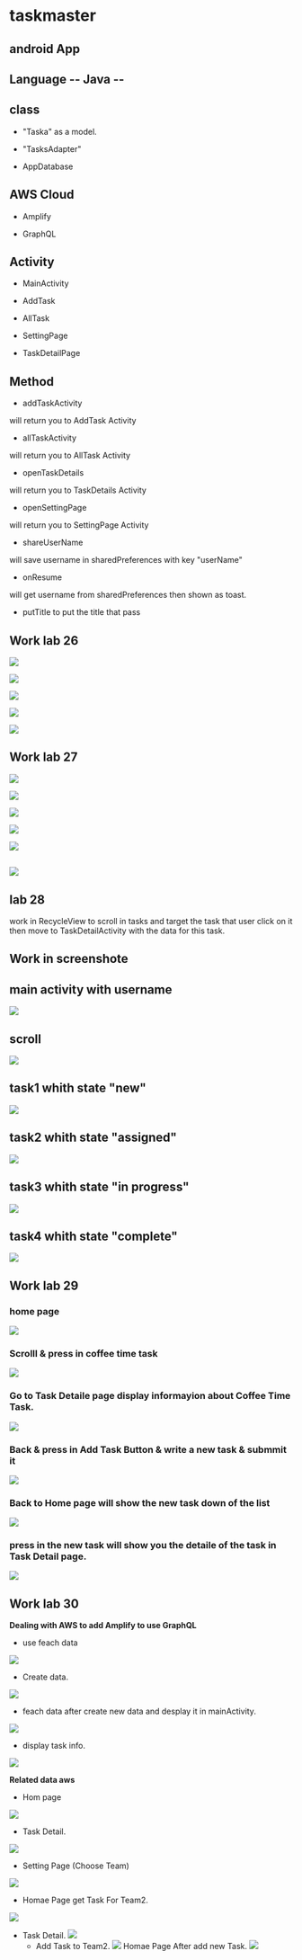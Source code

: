 # taskmaster

## android App

## Language -- Java --

## class 
* "Taska" as a model.

* "TasksAdapter"
* AppDatabase

## AWS Cloud

* Amplify

* GraphQL

## Activity

* MainActivity

* AddTask

* AllTask

* SettingPage

* TaskDetailPage

## Method

* addTaskActivity

will return you to AddTask Activity

* allTaskActivity

will return you to AllTask Activity

* openTaskDetails

will return you to TaskDetails Activity

* openSettingPage

will return you to SettingPage Activity

* shareUserName

will save username in sharedPreferences with key "userName"

* onResume

will get username from sharedPreferences then shown as toast.

* putTitle
to put the title that pass

## Work lab 26

![](1.png)

![](2.png)

![](3.png)

![](4.png)

![](5.png)

## Work lab 27

![](6.png)

![](7.png)

![](8.png)

![](9.png)

![](10.png)

![](11.png)
----------------------
## lab 28 
work in RecycleView to scroll in tasks 
and target the task that user click on it then move to TaskDetailActivity with the data for this task.
 
 ## Work in screenshote

## main activity with username

![](12.1.png)

## scroll

![](12.png)

## task1 whith state "new"

![](13.png)

## task2 whith state "assigned"

![](14.png)

## task3 whith state "in progress"

![](15.png)

## task4 whith state "complete"


![](16.png)

## Work lab 29

### home page
![](17.png)

### Scrolll & press in coffee time task
![](18.png)

### Go to Task Detaile page display informayion about Coffee Time Task.
![](19.png)

### Back & press in Add Task Button & write a new task & submmit it
![](20.png)

### Back to Home page will show the new task down of the list
![](21.png)



### press in the new task will show you the detaile of the task in Task Detail page.

![](22.png)

## Work lab 30

**Dealing with AWS to add Amplify to use GraphQL**
* use feach data

![](0.1.png)

* Create data.

![](0.2.png)

* feach data after create new data and desplay it in mainActivity.

![](0.3.png)

* display task info.

![](0.4.png)

**Related data aws**
* Hom page

![](aws1.png)

* Task Detail.

![](aws2.png)

* Setting Page (Choose Team)

![](aws3.png)

* Homae Page get Task For Team2.

![](aws4.png)
* Task Detail.
![](aws5.png)
  * Add Task to Team2.
![](aws7.png)
    Homae Page After add new Task.
![](aws9.png)





